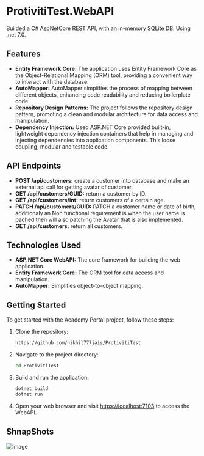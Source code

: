 # ProtivitiTest.WebAPI

Builded a C# AspNetCore REST API, with an in-memory SQLite DB. Using .net 7.0.

## Features 

- **Entity Framework Core:** The application uses Entity Framework Core as the Object-Relational Mapping (ORM) tool, providing a convenient way to interact with the database.
- **AutoMapper:** AutoMapper simplifies the process of mapping between different objects, enhancing code readability and reducing boilerplate code.
- **Repository Design Patterns:** The project follows the repository design pattern, promoting a clean and modular architecture for data access and manipulation.
- **Dependency Injection:** Used ASP.NET Core provided  built-in, lightweight dependency injection containers that help in managing and injecting dependencies into application components. This loose coupling, modular and testable code.

## API Endpoints
- **POST /api/customers:** create a customer into database and make an external api call for getting avatar of customer.
- **GET /api/customers/GUID:** return a customer by ID.
- **GET /api/customers/int:** return customers of a certain age.
- **PATCH /api/customers/GUID:** PATCH a customer name or date of birth, additionaly an Non functional requirement is when the user name is pached then will also patching the Avatar that is also implemented.
- **GET /api/customers:** return all customers.


## Technologies Used
- **ASP.NET Core WebAPI:** The core framework for building the web application.
- **Entity Framework Core:** The ORM tool for data access and manipulation.
- **AutoMapper:** Simplifies object-to-object mapping.

## Getting Started

To get started with the Academy Portal project, follow these steps:

1. Clone the repository:

    ```bash
    https://github.com/nikhil777jais/ProtivitiTest
    ```

2. Navigate to the project directory:

    ```bash
    cd ProtivitiTest
    ```
3. Build and run the application:

    ```bash
    dotnet build
    dotnet run
    ```

7. Open your web browser and visit [https://localhost:7103](https://localhost:7103) to access the WebAPI.

## ShnapShots
![image](https://github.com/user-attachments/assets/c973863f-ee1c-419f-b968-7a192f7ee037)
